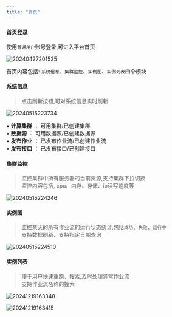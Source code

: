 ```yaml
---
title: "首页"
---
```


#### 首页登录

使用`普通用户`账号登录,可进入平台首页

![20240427201525](https://img.isxcode.com/picgo/20240427201525.png)

首页内容包括: `系统信息`、`集群监控`、`实例图`、`实例列表`四个模块

#### 系统信息

> 点击刷新按钮,可对系统信息实时刷新

![20240515223734](https://img.isxcode.com/picgo/20240515223734.png)

▪ **计算集群** ： 可用集群/已创建集群 <br/>
▪ **数据源** ： 可用数据源/已创建数据源 <br/>
▪ **发布作业** ： 已发布作业流/已创建作业流 <br/>
▪ **发布接口** ： 已发布接口/已创建接口

#### 集群监控

> 监控集群中所有服务器的当前资源,支持集群下拉切换 <br/>
> 监控内容包括, cpu、内存、存储、io读写速度等

![20240515224246](https://img.isxcode.com/picgo/20240515224246.png)

#### 实例图

> 监控某天的所有作业流的运行状态统计,包括`成功`、`失败`、`运行中` <br/>
> 支持数据刷新、支持指定日期查询

![20240515224510](https://img.isxcode.com/picgo/20240515224510.png)

#### 实例列表

> 便于用户快速重跑、搜索,及时处理异常作业流 <br/>
> 支持作业流名称的搜索

![20241219163348](https://img.isxcode.com/picgo/20241219163348.png)

![20241219163415](https://img.isxcode.com/picgo/20241219163415.png)